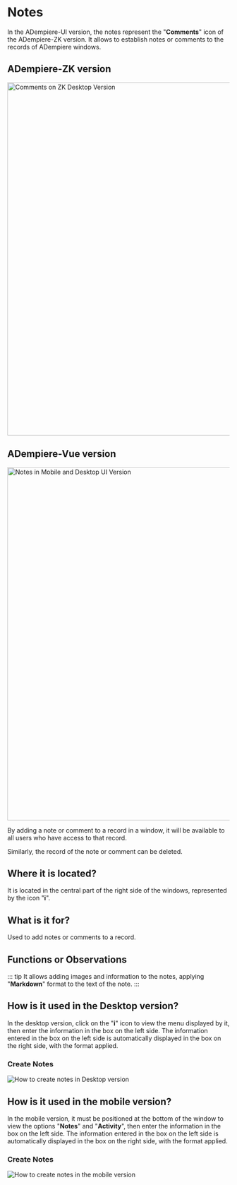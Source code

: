 # Notes

In the ADempiere-UI version, the notes represent the "**Comments**" icon of the ADempiere-ZK version. It allows to establish notes or comments to the records of ADempiere windows.

## ADempiere-ZK version

<img :src="$withBase('/images/components/notes/zk-desktop-version-notes.png')" alt="Comments on ZK Desktop Version" width="800px">

## ADempiere-Vue version

<img :src="$withBase('/images/components/notes/notes-desktop-mobile.png')" alt="Notes in Mobile and Desktop UI Version" width="800px">

By adding a note or comment to a record in a window, it will be available to all users who have access to that record.

Similarly, the record of the note or comment can be deleted.

## Where it is located?

It is located in the central part of the right side of the windows, represented by the icon "**i**".

## What is it for?

Used to add notes or comments to a record.

## Functions or Observations

::: tip
It allows adding images and information to the notes, applying "**Markdown**" format to the text of the note.
:::

## How is it used in the Desktop version?

In the desktop version, click on the "**i**" icon to view the menu displayed by it, then enter the information in the box on the left side. The information entered in the box on the left side is automatically displayed in the box on the right side, with the format applied.

### Create Notes

![How to create notes in Desktop version]('/images/components/notes/create-notes-in-desktop-version.gif' "How to create notes in Desktop version")

## How is it used in the mobile version?

In the mobile version, it must be positioned at the bottom of the window to view the options "**Notes**" and "**Activity**", then enter the information in the box on the left side. The information entered in the box on the left side is automatically displayed in the box on the right side, with the format applied.

### Create Notes

![How to create notes in the mobile version]('/images/components/notes/create-notes-in-the-mobile-version.gif' "How to create notes in the mobile version")